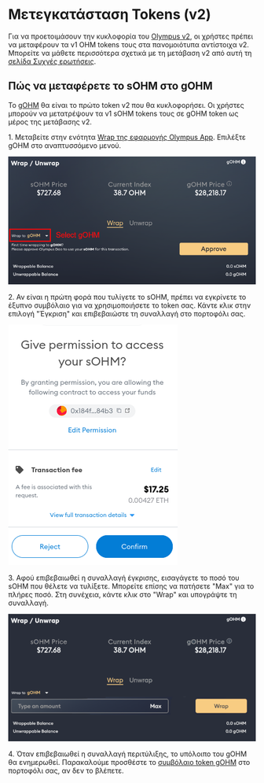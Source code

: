 # Μετεγκατάσταση Tokens (v2)

Για να προετοιμάσουν την κυκλοφορία του [Olympus v2](https://olympusdao.medium.com/introducing-olympus-v2-c4ade14e9fe), οι χρήστες πρέπει να μεταφέρουν τα v1 OHM tokens τους στα πανομοιότυπα αντίστοιχα v2. Μπορείτε να μάθετε περισσότερα σχετικά με τη μετάβαση v2 από αυτή τη [σελίδα Συχνές ερωτήσεις](https://docs.olympusdao.finance/main/basics/basics/migration).&#x20;

## Πώς να μεταφέρετε το sOHM στο gOHM&#x20;

Το [gOHM](https://docs.olympusdao.finance/main/contracts/tokens#gohm) θα είναι το πρώτο token v2 που θα κυκλοφορήσει. Οι χρήστες μπορούν να μετατρέψουν τα v1 sOHM tokens τους σε gOHM token ως μέρος της μετάβασης v2.

1\. Μεταβείτε στην ενότητα [Wrap της εφαρμογής Olympus App](https://app.olympusdao.finance/#/wrap). Επιλέξτε gOHM στο αναπτυσσόμενο μενού.

![Επιλέξτε gOHM](<.gitbook/assets/image (13).png>)

2\. Αν είναι η πρώτη φορά που τυλίγετε το sOHM, πρέπει να εγκρίνετε το έξυπνο συμβόλαιο για να χρησιμοποιήσετε το token σας. Κάντε κλικ στην επιλογή "Έγκριση" και επιβεβαιώστε τη συναλλαγή στο πορτοφόλι σας.

![Έγκριση Token](<.gitbook/assets/image (7).png>)

3\. Αφού επιβεβαιωθεί η συναλλαγή έγκρισης, εισαγάγετε το ποσό του sOHM που θέλετε να τυλίξετε. Μπορείτε επίσης να πατήσετε "Max" για το πλήρες ποσό. Στη συνέχεια, κάντε κλικ στο "Wrap" και υπογράψτε τη συναλλαγή.

![Εισάγετε το ποσό sOHM](<.gitbook/assets/image (3).png>)

4\. Όταν επιβεβαιωθεί η συναλλαγή περιτύλιξης, το υπόλοιπο του gOHM θα ενημερωθεί. Παρακαλούμε προσθέστε το [συμβόλαιο token gOHM](https://docs.olympusdao.finance/main/contracts/tokens#gohm) στο πορτοφόλι σας, αν δεν το βλέπετε.
